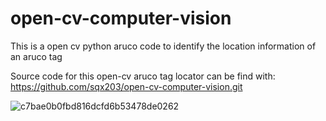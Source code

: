 # open-cv-computer-vision
This is a open cv python aruco code to identify the location information of an aruco tag

Source code for this open-cv aruco tag locator can be find with:
https://github.com/sqx203/open-cv-computer-vision.git

![c7bae0b0fbd816dcfd6b53478de0262](https://user-images.githubusercontent.com/115371119/194724196-3e86af29-4c29-491f-a326-cf780c695c9f.jpg)
